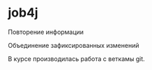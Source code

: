 # job4j

Повторение информации

Объединение зафиксированных изменений

В курсе производилась работа с веткамы git.